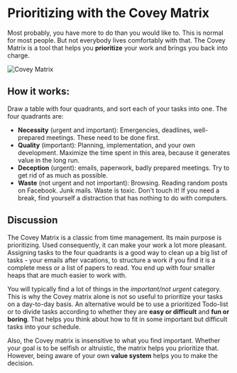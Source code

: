 # Prioritizing with the Covey Matrix

Most probably, you have more to do than you would like to. This is normal for most people. But not everybody lives comfortably with that. The Covey Matrix is a tool that helps you **prioritize** your work and brings you back into charge.

![Covey Matrix](images/covey_matrix.png)

## How it works:

Draw a table with four quadrants, and sort each of your tasks into one. The four quadrants are:

* **Necessity** (urgent and important): Emergencies, deadlines, well-prepared meetings. These need to be done first.
* **Quality** (important): Planning, implementation, and your own development. Maximize the time spent in this area, because it generates value in the long run.
* **Deception** (urgent): emails, paperwork, badly prepared meetings. Try to get rid of as much as possible.
* **Waste** (not urgent and not important): Browsing. Reading random posts on Facebook. Junk mails. Waste is toxic. Don't touch it! If you need a break, find yourself a distraction that has nothing to do with computers.

## Discussion

The Covey Matrix is a classic from time management. Its main purpose is prioritizing. Used consequently, it can make your work a lot more pleasant. Assigning tasks to the four quadrants is a good way to clean up a big list of tasks - your emails after vacations, to structure a work if you find it is a complete mess or a list of papers to read. You end up with four smaller heaps that are much easier to work with. 

You will typically find a lot of things in the *important/not urgent* category. This is why the Covey matrix alone is not so useful to prioritize your tasks on a day-to-day basis. An alternative would be to use a prioritized Todo-list or to divide tasks according to whether they are **easy or difficult** and **fun or boring**. That helps you think about how to fit in some important but difficult tasks into your schedule.

Also, the Covey matrix is insensitive to what you find important. Whether your goal is to be selfish or altruistic, the matrix helps you prioritize that. However, being aware of your own **value system** helps you to make the decision.

